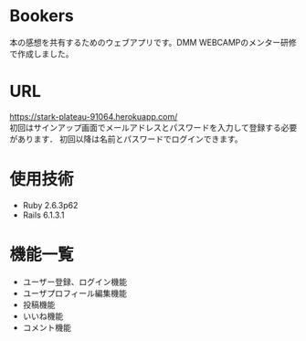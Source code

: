 # Bookers
本の感想を共有するためのウェブアプリです。DMM WEBCAMPのメンター研修で作成しました。
# URL
https://stark-plateau-91064.herokuapp.com/ <br>
初回はサインアップ画面でメールアドレスとパスワードを入力して登録する必要があります．
初回以降は名前とパスワードでログインできます。

# 使用技術
- Ruby 2.6.3p62
- Rails 6.1.3.1

# 機能一覧
- ユーザー登録、ログイン機能
- ユーザプロフィール編集機能
- 投稿機能
- いいね機能
- コメント機能
